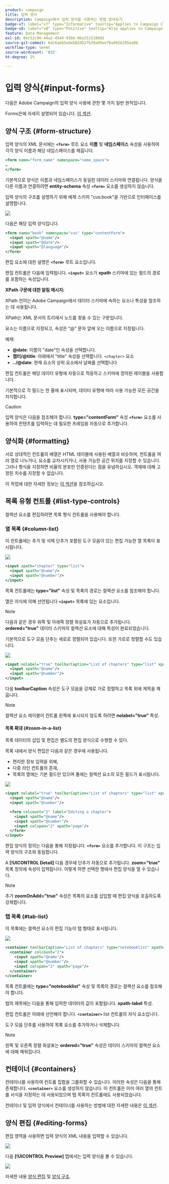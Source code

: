 ```yaml
---
product: campaign
title: 입력 양식
description: Campaign에서 입력 양식을 사용하는 방법 알아보기
badge-v7: label="v7" type="Informative" tooltip="Applies to Campaign Classic v7"
badge-v8: label="v8" type="Positive" tooltip="Also applies to Campaign v8"
feature: Data Management
exl-id: 8ec52c96-44a2-4544-93b6-9ba251510682
source-git-commit: 6dc6aeb5adeb82d527b39a05ee70a9926205ea0b
workflow-type: tm+mt
source-wordcount: '832'
ht-degree: 2%

---
```


# 입력 양식{#input-forms}



다음은 Adobe Campaign의 입력 양식 사용에 관한 몇 가지 일반 원칙입니다.

Forms은에 자세히 설명되어 있습니다. [이 섹션](../../configuration/using/identifying-a-form.md).

## 양식 구조 {#form-structure}

입력 양식의 XML 문서에는 **`<form>`** 루트 요소 **이름** 및 **네임스페이스** 속성을 사용하여 각각 양식 이름과 해당 네임스페이스를 채웁니다.

```xml
<form name="form_name" namespace="name_space">
…
</form>
```

기본적으로 양식은 이름과 네임스페이스가 동일한 데이터 스키마와 연결됩니다. 양식을 다른 이름과 연결하려면 **entity-schema** 속성 **`<form>`** 요소를 생성하지 않습니다.

입력 양식의 구조를 설명하기 위해 예제 스키마 &quot;cus:book&quot;을 기반으로 인터페이스를 설명합니다.

![](assets/d_ncs_content_form1.png)

다음은 해당 입력 양식입니다.

```xml
<form name="book" namespace="cus" type="contentForm">
  <input xpath="@name"/>
  <input xpath="@date"/>
  <input xpath="@language"/>
</form>
```

편집 요소에 대한 설명은 **`<form>`** 루트 요소입니다.

편집 컨트롤은 다음에 입력됩니다. **`<input>`** 요소가 **xpath** 스키마에 있는 필드의 경로를 포함하는 속성입니다.

**XPath 구문에 대한 알림 메시지:**

XPath 언어는 Adobe Campaign에서 데이터 스키마에 속하는 요소나 특성을 참조하는 데 사용됩니다.

XPath는 XML 문서의 트리에서 노드를 찾을 수 있는 구문입니다.

요소는 이름으로 지정되고, 속성은 &quot;@&quot; 문자 앞에 오는 이름으로 지정됩니다.

예제:

* **@date**: 이름이 &quot;date&quot;인 속성을 선택합니다.
* **챕터/@title**: 아래에서 &quot;title&quot; 속성을 선택합니다. `<chapter>` 요소
* **../@date**: 현재 요소의 상위 요소에서 날짜를 선택합니다

편집 컨트롤은 해당 데이터 유형에 자동으로 적응하고 스키마에 정의된 레이블을 사용합니다.

기본적으로 각 필드는 한 줄에 표시되며, 데이터 유형에 따라 사용 가능한 모든 공간을 차지합니다.

>[!CAUTION]
>
>입력 양식은 다음을 참조해야 합니다. **type=&quot;contentForm&quot;** 속성 **`<form>`** 요소를 사용하여 컨텐츠를 입력하는 데 필요한 프레임을 자동으로 추가합니다.

## 양식화 {#formatting}

서로 상대적인 컨트롤의 배열은 HTML 테이블에 사용된 배열과 비슷하며, 컨트롤을 여러 열로 나누거나, 요소를 교차시키거나, 사용 가능한 공간 위치를 지정할 수 있습니다. 그러나 형식을 지정하면 비율의 분포만 인증된다는 점을 유념하십시오. 객체에 대해 고정된 치수를 지정할 수 없습니다.

이 작업에 대한 자세한 정보는 [이 섹션](../../configuration/using/form-structure.md#formatting)을 참조하십시오.

## 목록 유형 컨트롤 {#list-type-controls}

컬렉션 요소를 편집하려면 목록 형식 컨트롤을 사용해야 합니다.

### 열 목록 {#column-list}

이 컨트롤에는 추가 및 삭제 단추가 포함된 도구 모음이 있는 편집 가능한 열 목록이 표시됩니다.

![](assets/d_ncs_content_form4.png)

```xml
<input xpath="chapter" type="list">
  <input xpath="@name"/>
  <input xpath="@number"/>
</input>
```

목록 컨트롤에는 **type=&quot;list&quot;** 속성 및 목록의 경로는 컬렉션 요소를 참조해야 합니다.

열은 자식에 의해 선언됩니다 **`<input>`** 목록에 있는 요소입니다.

>[!NOTE]
>
>다음과 같은 경우 위쪽 및 아래쪽 정렬 화살표가 자동으로 추가됩니다. **ordered=&quot;true&quot;** 데이터 스키마의 컬렉션 요소에 대해 특성이 완료되었습니다.

기본적으로 도구 모음 단추는 세로로 정렬되어 있습니다. 또한 가로로 정렬할 수도 있습니다.

![](assets/d_ncs_content_form5.png)

```xml
<input nolabel="true" toolbarCaption="List of chapters" type="list" xpath="chapter">
  <input xpath="@name"/>
  <input xpath="@number"/>
</input>
```

다음 **toolbarCaption** 속성은 도구 모음을 강제로 가로 정렬하고 목록 위에 제목을 채웁니다.

>[!NOTE]
>
>컬렉션 요소 레이블이 컨트롤 왼쪽에 표시되지 않도록 하려면 **nolabel=&quot;true&quot;** 특성.

#### 목록 확대 {#zoom-in-a-list}

목록 데이터의 삽입 및 편집은 별도의 편집 양식으로 수행할 수 있다.

목록 내에서 양식 편집은 다음과 같은 경우에 사용됩니다.

* 편리한 정보 입력을 위해,
* 다중 라인 컨트롤의 존재,
* 목록의 열에는 기본 필드만 있으며 폼에는 컬렉션 요소의 모든 필드가 표시됩니다.

![](assets/d_ncs_content_form7.png)

```xml
<input nolabel="true" toolbarCaption="List of chapters" type="list" xpath="chapter" zoom="true" zoomOnAdd="true">
  <input xpath="@name"/>
  <input xpath="@number"/>

  <form colcount="2" label="Editing a chapter">
    <input xpath="@name"/>
    <input xpath="@number"/>
    <input colspan="2" xpath="page"/>
  </form>
</input>
```

편집 양식의 정의는 다음을 통해 지정됩니다. **`<form>`** 요소를 추가합니다. 이 구조는 입력 양식의 구조와 동일합니다.

A **[!UICONTROL Detail]** 다음 경우에 단추가 자동으로 추가됩니다. **zoom=&quot;true&quot;** 목록 정의에 속성이 입력됩니다. 이렇게 하면 선택한 행에서 편집 양식을 열 수 있습니다.

>[!NOTE]
>
>추가 **zoomOnAdd=&quot;true&quot;** 속성은 목록의 요소를 삽입할 때 편집 양식을 호출하도록 강제합니다.

### 탭 목록 {#tab-list}

이 목록에는 컬렉션 요소의 편집 기능이 탭 형태로 표시됩니다.

![](assets/d_ncs_content_form6.png)

```xml
<container toolbarCaption="List of chapters" type="notebooklist" xpath="chapter" xpath-label="@name">
  <container colcount="2">
    <input xpath="@name"/>
    <input xpath="@number"/>
    <input colspan="2" xpath="page"/>
  </container>
</container>
```

목록 컨트롤에는 **type=&quot;notebooklist&quot;** 속성 및 목록의 경로는 컬렉션 요소를 참조해야 합니다.

탭의 제목에는 다음을 통해 입력한 데이터의 값이 포함됩니다. **xpath-label** 특성.

편집 컨트롤은 아래에 선언해야 합니다. **`<container>`** list 컨트롤의 자식 요소입니다.

도구 모음 단추를 사용하여 목록 요소를 추가하거나 삭제합니다.

>[!NOTE]
>
>왼쪽 및 오른쪽 정렬 화살표는 **ordered=&quot;true&quot;** 속성은 데이터 스키마의 컬렉션 요소에 대해 채워집니다.

## 컨테이너 {#containers}

컨테이너를 사용하여 컨트롤 집합을 그룹화할 수 있습니다. 이러한 속성은 다음을 통해 존재합니다. **`<container>`** 요소를 생성하지 않습니다. 이 컨트롤은 이미 여러 열의 컨트롤 서식을 지정하는 데 사용되었으며 탭 목록의 컨트롤에도 사용되었습니다.

컨테이너 및 입력 양식에서 컨테이너를 사용하는 방법에 대한 자세한 내용은 [이 섹션](../../configuration/using/form-structure.md#containers).

## 양식 편집 {#editing-forms}

편집 영역을 사용하면 입력 양식의 XML 내용을 입력할 수 있습니다.

![](assets/d_ncs_content_form12.png)

다음 **[!UICONTROL Preview]** 탭에서는 입력 양식을 볼 수 있습니다.

![](assets/d_ncs_content_form13.png)

자세한 내용 [양식 편집](../../configuration/using/editing-forms.md) 및 [양식 구조](../../configuration/using/form-structure.md).
